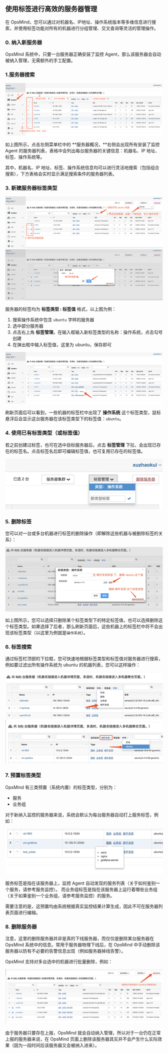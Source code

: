 ## 使用标签进行高效的服务器管理

在 OpsMind，您可以通过对机器名、IP地址、操作系统版本等多维信息进行搜索，并使用标签功能对所有的机器进行分组管理、交叉查询等灵活的管理操作。

### 0. 纳入新服务器

OpsMind 系统中，只要一台服务器正确安装了监控 Agent，那么该服务器会自动被纳入管理，无需额外的手工配置。

### 1.服务器搜索

![](/assets/import.png)

如上图所示，点击左侧菜单栏中的 **服务器概况，**右侧会出现所有安装了监控 Agent 的服务器列表，表格中会列出每台服务器的关键信息：机器名、IP 地址、标签、操作系统等。

其中，机器名、IP 地址、标签、操作系统信息均可以进行灵活地搜索（包括组合搜索），下方表格会实时显示满足搜索条件的服务器列表。

### 3. 新建服务器标签类型

![](/assets/new-host-label.png)
![](/assets/new-host-label-2.png)

服务器的标签均为 **标签类型 : 标签值** 格式，以上图为例：

1. 搜索操作系统中包含 `ubuntu` 字样的服务器
2. 选中部分服务器
3. 点击右上角 **标签管理**，在输入框输入新标签类型的名称：操作系统，点击勾号创建
4. 在弹出框中输入标签值，这里为 ubuntu，保存即可

![](/assets/host-label-3.png)

刷新页面后可以看到，一些机器的标签栏中出现了 **操作系统** 这个标签类型，鼠标悬浮后会显示这台服务器在该标签类型下的标签值：`ubuntu`。

### 4. 使用已有标签类型（或标签值）

若之前创建过标签，也可在选中目标服务器后，点击 **标签管理** 下拉，会出现已存在的标签名。点击标签名后即可编辑标签值，也可复用已存在的标签值。

![](/assets/host-label-sel.png)

### 5. 删除标签

您可以对一台或多台机器进行标签的删除操作（即解除这些机器与被删除标签的关系）：

![](/assets/host-label-del.png)

如上图所示，您可以选择只删除某个标签类型下的特定标签值，也可以选择删除这个标签类型。如果选择了后者，那么刷新页面后，这些机器上的标签栏中将不会出现该标签类型（以这里为例就是`操作系统`）。

### 6. 标签搜索

通过标签栏顶部的下拉框，您可快速地根据标签类型和标签值对服务器进行搜索，例如要过滤出所有操作系统为 ubuntu 的机器列表，您可以这样操作：

![](/assets/host-label-query-1.png)
![](/assets/host-label-query-2.png)

### 7. 预置标签类型

OpsMind 有三类预置（系统内置）的标签类型，分别为：

* 服务
* 业务组

对于新纳入监控的服务器来说，系统会默认为每台服务器自动打上服务标签，例如：

![](/assets/service-label.jpg)

服务标签是指在该服务器上，监控 Agent 自动发现的服务列表（关于如何鉴别一个服务，请参考服务监控）。
而业务组标签是指在该服务器上运行着哪些业务组（关于如果鉴别一个业务组，请参考服务监控）的服务。

需要注意的是，这预置均由系统根据真实监控结果计算生成，因此不可在服务器列表页面进行编辑。

### 8. 删除服务器

注意，这里的删除服务器并非是真的下线服务器，而仅仅是删除某台服务器在 OpsMind 系统中的信息。常用于服务器物理下线后，在 OpsMind 中手动删除该服务器以防有不必要的告警信息出现（例如服务器掉线告警）。

OpsMind 支持对多台选中的机器进行批量删除，例如：

![](/assets/host-del.jpg)

由于服务器只要存在上报，OpsMind 就会自动纳入管理，所以对于一台仍在正常上报的服务器来说，在 OpsMind 页面上删除该服务器其实并不会产生什么实际效果（因为一段时间后该服务器又会被纳入进来）。




